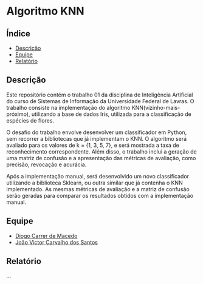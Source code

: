 # Algoritmo KNN


## Índice

- [Descrição](#descricao)
- [Equipe](#equipe)
- [Relatório](#relatorio)
  
## Descrição

Este repositório contém o trabalho 01 da disciplina de Inteligência Artificial do curso de Sistemas de Informação da Universidade Federal de Lavras. O trabalho consiste na implementação do algoritmo KNN(vizinho-mais-próximo), utilizando a base de dados Iris, utilizada para a classificação de espécies de flores.

O desafio do trabalho envolve desenvolver um classificador em Python, sem recorrer a bibliotecas que já implementam o KNN. O algoritmo será avaliado para os valores de k = {1, 3, 5, 7}, e será mostrada a taxa de reconhecimento correspondente. Além disso, o trabalho inclui a geração de uma matriz de confusão e a apresentação das métricas de avaliação, como precisão, revocação e acurácia. 

Após a implementação manual, será desenvolvido um novo classificador utilizando a biblioteca Sklearn, ou outra similar que já contenha o KNN implementado. As mesmas métricas de avaliação e a matriz de confusão serão geradas para comparar os resultados obtidos com a implementação manual.

## Equipe

- [Diogo Carrer de Macedo](https://github.com/diogocarrer)
- [João Victor Carvalho dos Santos](https://github.com/JaoVCarvalho) 

## Relatório

...
